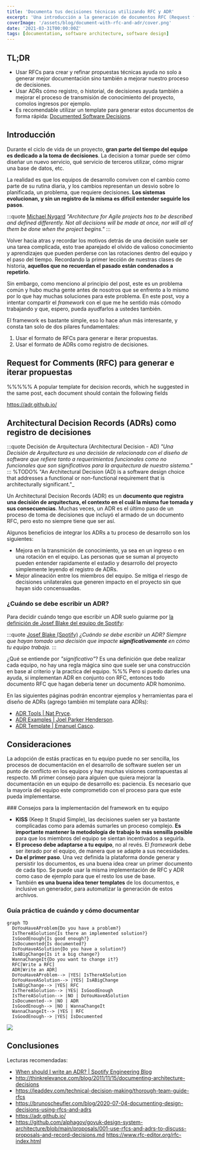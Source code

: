 ```yaml
---
title: 'Documenta tus decisiones técnicas utilizando RFC y ADR'
excerpt: 'Una introducción a la generación de documentos RFC (Request for Comments) y ADR (Architecture Decision Record) para el registro de decisiones tecnicas.'
coverImage: '/assets/blog/document-with-rfc-and-adr/cover.png'
date: '2021-03-31T00:00:00Z'
tags: [documentation, software architecture, software design]
---
```


## TL;DR

- Usar RFCs para crear y refinar propuestas técnicas ayuda no solo a generar mejor documentación sino también a mejorar nuestro proceso de decisiones.
- Usar ADRs cómo registro, o historial, de decisiones ayuda también a mejorar el proceso de transmisión de conocimiento del proyecto, comolos ingresos por ejemplo.
- Es recomendable utilizar un template para generar estos documentos de forma rápida: [Documented Software Decisions](https://github.com/emanuelcasco/document-software-decision-template).

## Introducción

Durante el ciclo de vida de un proyecto, **gran parte del tiempo del equipo es dedicado a la toma de decisiones**. La decision a tomar puede ser cómo diseñar un nuevo servicio, qué servicio de terceros utilizar, cómo migrar una base de datos, etc.

La realidad es que los equipos de desarrollo conviven con el cambio como parte de su rutina diaria, y los cambios representan un desvio sobre lo planificada, un problema, que requiere decisiones. **Los sistemas evolucionan, y sin un registro de la misma es dificil entender seguirle los pasos**.

:::quote [Michael Nygard](https://www.michaelnygard.com/)
_"Architecture for Agile projects has to be described and defined differently. Not all decisions will be made at once, nor will all of them be done when the project begins."_
:::

Volver hacia atras y recordar los motivos detrás de una decisión suele ser una tarea complicada, esto trae aparejado el olvido de valioso conocimiento y aprendizajes que pueden perderse con las rotaciones dentro del equipo y el paso del tiempo. Recordando la primer lección de nuestras clases de historia, **aquellos que no recuerdan el pasado están condenados a repetirlo**.

Sin embargo, como menciono al principio del post, este es un problema común y hubo mucha gente antes de nosotros que se enfrento a lo mismo por lo que hay muchas soluciones para este problema. En este post, voy a intentar compartir el _framework_ con el que me he sentido más cómodo trabajando y que, espero, pueda ayudfarlos a ustedes también.

El framework es bastante simple, eso lo hace añun más interesante, y consta tan solo de dos pilares fundamentales:

1. Usar el formato de RFCs para generar e iterar propuestas.
1. Usar el formato de ADRs como registro de decisiones.

## Request for Comments (RFC) para generar e iterar propuestas
%%%%%
A popular template for decision records, which he suggested in the same post, each document should contain the following fields

https://adr.github.io/

## Architectural Decision Records (ADRs) como registro de decisiones

:::quote Decisión de Arquitectura (Architectural Decision - AD)
_"Una Decisión de Arquitectura es una decisión de relacionada con el diseño de software que refiere tanto a requerimientos funcionales como no funcionales que son significativos para la arquitectura de nuestro sistema."_
:::
%TODO% "An Architectural Decision (AD) is a software design choice that addresses a functional or non-functional requirement that is architecturally significant."_

Un Architectural Decision Records (ADR) es un **documento que registra una decisión de arquitectura, el contexto en el cuál la misma fue tomada y sus consecuencias**. Muchas veces, un ADR es el último paso de un proceso de toma de decisiones que incluyó el armado de un documento RFC, pero esto no siempre tiene que ser así.

Algunos beneficios de integrar los ADRs a tu proceso de desarrollo son los siguientes:

- Mejora en la transmición de conocimiento, ya sea en un ingreso o en una rotación en el equipo. Las personas que se suman al proyecto pueden entender rapidamente el estadio y desarrollo del proyecto simplemente leyendo el registro de ADRs.
- Mejor alineación entre los miembros del equipo. Se mitiga el riesgo de decisiones unilaterales que generen impacto en el proyecto sin que hayan sido concensuadas.

### ¿Cuándo se debe escribir un ADR?

Para decidir cuándo tengo que escribir un ADR suelo guiarme por [la definición de Josef Blake del equipo de Spotify](https://engineering.atspotify.com/2020/04/14/when-should-i-write-an-architecture-decision-record/):

:::quote [Josef Blake (Spotify)](https://engineering.atspotify.com/2020/04/14/when-should-i-write-an-architecture-decision-record/)
*¿Cuándo se debe escribir un ADR? Siempre que hayan tomado una decisión que impacte **significativamente** en cómo tu equipo trabaja.*
:::

¿Qué se entiende por *"significativo"*? Es una definición que debe realizar cada equipo, no hay una regla mágica sino que suele ser una construcción en base al criterio y la practica del equipo. %%% Pero si puedo darles una ayuda, si implementan ADR en conjunto con RFC, entonces todo documento RFC que hagan debería tener un documento ADR homonimo.

En las siguientes páginas podrán encontrar ejemplos y herramientas para el diseño de ADRs (agrego también mi template oara ADRs):
- [ADR Tools | Nat Pryce](https://github.com/npryce/adr-tools).
- [ADR Examples | Joel Parker Henderson](https://github.com/npryce/adr-tools).
- [ADR Template | Emanuel Casco](https://github.com/emanuelcasco/document-software-decision-template/blob/main/adr/template.md).

## Consideraciones

La adopción de estás practicas en tu equipo puede no ser sencilla, los procesos de documentación en el desarrollo de software suelen ser un punto de conflicto en los equipos y hay muchas visiones contrapuestas al respecto. Mi primer consejo para alguien que quiera mejorar la documentación en un equipo de desarrollo es: paciencia. Es necesario que la mayoría del equipo este comprometido con el proceso para que este pueda implementarse.


### Consejos para la implementación del framework en tu equipo

- **KISS** (Keep It Stupid Simple), las decisiones suelen ser ya bastante complicadas como para además sumarles un proceso complejo. **Es importante mantener la metodología de trabajo lo más sensilla posible** para que los miembros del equipo se sientan incentivados a seguirla.
- **El proceso debe adaptarse a tu equipo**, no al revés. El _framework_ debe ser iterado por el equipo, de manera que se adapte a sus necesidades.
- **Da el primer paso**. Una vez definida la plataforma donde generar y persistir los documentos, es una buena idea crear un primer documento de cada tipo. Se puede usar la misma implementación de RFC y ADR como caso de ejemplo para que el resto los use de base.
- También **es una buena idea tener templates** de los documentos, e inclusive un generador, para automatizar la generación  de estos archivos.

### Guía práctica de cuándo y cómo documentar

```mermaid
graph TD
  DoYouHaveAProblem{Do you have a problem?}
  IsThereASolution{Is there an implemented solution?}
  IsGoodEnough{Is good enough?}
  IsDocumented{Is documented?}
  DoYouHaveASolution{Do you have a solution?}
  IsABigChange{Is it a big change?}
  WannaChangeIt{Do you want to change it?}
  RFC[Write a RFC]
  ADR[Write an ADR]
  DoYouHaveAProblem--> |YES| IsThereASolution
  DoYouHaveASolution--> |YES| IsABigChange
  IsABigChange--> |YES| RFC
  IsThereASolution--> |YES| IsGoodEnough
  IsThereASolution--> |NO | DoYouHaveASolution
  IsDocumented--> |NO | ADR
  IsGoodEnough--> |NO | WannaChangeIt
  WannaChangeIt--> |YES | RFC
  IsGoodEnough--> |YES| IsDocumented
```

![](/assets/blog/document-with-rfc-and-adr/image01.png)

## Conclusiones

Lecturas recomendadas:

- [When should I write an ADR? | Spotify Engineering Blog](https://engineering.atspotify.com/2020/04/14/when-should-i-write-an-architecture-decision-record/)
- http://thinkrelevance.com/blog/2011/11/15/documenting-architecture-decisions
- https://leaddev.com/technical-decision-making/thorough-team-guide-rfcs
- https://brunoscheufler.com/blog/2020-07-04-documenting-design-decisions-using-rfcs-and-adrs
- https://adr.github.io/
- https://github.com/alphagov/govuk-design-system-architecture/blob/main/proposals/001-use-rfcs-and-adrs-to-discuss-proposals-and-record-decisions.md
https://www.rfc-editor.org/rfc-index.html
